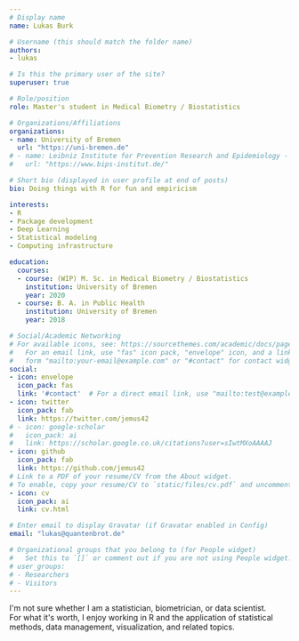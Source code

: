 ```yaml
---
# Display name
name: Lukas Burk

# Username (this should match the folder name)
authors:
- lukas

# Is this the primary user of the site?
superuser: true

# Role/position
role: Master's student in Medical Biometry / Biostatistics

# Organizations/Affiliations
organizations:
- name: University of Bremen
  url: "https://uni-bremen.de"
# - name: Leibniz Institute for Prevention Research and Epidemiology - BIPS
#   url: "https://www.bips-institut.de/"

# Short bio (displayed in user profile at end of posts)
bio: Doing things with R for fun and empiricism

interests:
- R
- Package development
- Deep Learning
- Statistical modeling
- Computing infrastructure

education:
  courses:
  - course: (WIP) M. Sc. in Medical Biometry / Biostatistics
    institution: University of Bremen
    year: 2020
  - course: B. A. in Public Health
    institution: University of Bremen
    year: 2018

# Social/Academic Networking
# For available icons, see: https://sourcethemes.com/academic/docs/page-builder/#icons
#   For an email link, use "fas" icon pack, "envelope" icon, and a link in the
#   form "mailto:your-email@example.com" or "#contact" for contact widget.
social:
- icon: envelope
  icon_pack: fas
  link: '#contact'  # For a direct email link, use "mailto:test@example.org".
- icon: twitter
  icon_pack: fab
  link: https://twitter.com/jemus42
# - icon: google-scholar
#   icon_pack: ai
#   link: https://scholar.google.co.uk/citations?user=sIwtMXoAAAAJ
- icon: github
  icon_pack: fab
  link: https://github.com/jemus42
# Link to a PDF of your resume/CV from the About widget.
# To enable, copy your resume/CV to `static/files/cv.pdf` and uncomment the lines below.
- icon: cv
  icon_pack: ai
  link: cv.html

# Enter email to display Gravatar (if Gravatar enabled in Config)
email: "lukas@quantenbrot.de"

# Organizational groups that you belong to (for People widget)
#   Set this to `[]` or comment out if you are not using People widget.
# user_groups:
# - Researchers
# - Visitors
---
```


I'm not sure whether I am a statistician, biometrician, or data scientist.  
For what it's worth, I enjoy working in R and the application of statistical methods, data management, visualization, and related topics.
